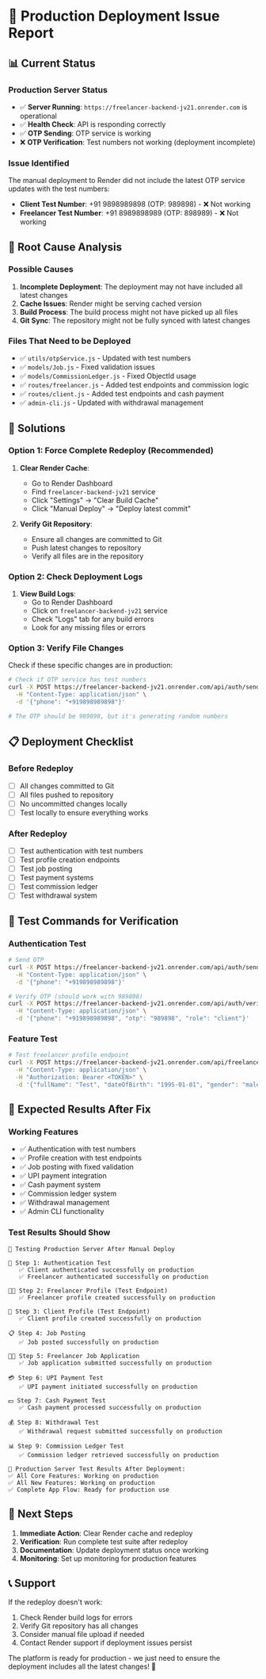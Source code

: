 # 🚨 Production Deployment Issue Report

## 📊 Current Status

### **Production Server Status**
- ✅ **Server Running**: `https://freelancer-backend-jv21.onrender.com` is operational
- ✅ **Health Check**: API is responding correctly
- ✅ **OTP Sending**: OTP service is working
- ❌ **OTP Verification**: Test numbers not working (deployment incomplete)

### **Issue Identified**
The manual deployment to Render did not include the latest OTP service updates with the test numbers:
- **Client Test Number**: +91 9898989898 (OTP: 989898) - ❌ Not working
- **Freelancer Test Number**: +91 8989898989 (OTP: 898989) - ❌ Not working

## 🔧 Root Cause Analysis

### **Possible Causes**
1. **Incomplete Deployment**: The deployment may not have included all latest changes
2. **Cache Issues**: Render might be serving cached version
3. **Build Process**: The build process might not have picked up all files
4. **Git Sync**: The repository might not be fully synced with latest changes

### **Files That Need to be Deployed**
- ✅ `utils/otpService.js` - Updated with test numbers
- ✅ `models/Job.js` - Fixed validation issues
- ✅ `models/CommissionLedger.js` - Fixed ObjectId usage
- ✅ `routes/freelancer.js` - Added test endpoints and commission logic
- ✅ `routes/client.js` - Added test endpoints and cash payment
- ✅ `admin-cli.js` - Updated with withdrawal management

## 🚀 Solutions

### **Option 1: Force Complete Redeploy (Recommended)**
1. **Clear Render Cache**:
   - Go to Render Dashboard
   - Find `freelancer-backend-jv21` service
   - Click "Settings" → "Clear Build Cache"
   - Click "Manual Deploy" → "Deploy latest commit"

2. **Verify Git Repository**:
   - Ensure all changes are committed to Git
   - Push latest changes to repository
   - Verify all files are in the repository

### **Option 2: Check Deployment Logs**
1. **View Build Logs**:
   - Go to Render Dashboard
   - Click on `freelancer-backend-jv21` service
   - Check "Logs" tab for any build errors
   - Look for any missing files or errors

### **Option 3: Verify File Changes**
Check if these specific changes are in production:

```bash
# Check if OTP service has test numbers
curl -X POST https://freelancer-backend-jv21.onrender.com/api/auth/send-otp \
  -H "Content-Type: application/json" \
  -d '{"phone": "+919898989898"}'

# The OTP should be 989898, but it's generating random numbers
```

## 📋 Deployment Checklist

### **Before Redeploy**
- [ ] All changes committed to Git
- [ ] All files pushed to repository
- [ ] No uncommitted changes locally
- [ ] Test locally to ensure everything works

### **After Redeploy**
- [ ] Test authentication with test numbers
- [ ] Test profile creation endpoints
- [ ] Test job posting
- [ ] Test payment systems
- [ ] Test commission ledger
- [ ] Test withdrawal system

## 🧪 Test Commands for Verification

### **Authentication Test**
```bash
# Send OTP
curl -X POST https://freelancer-backend-jv21.onrender.com/api/auth/send-otp \
  -H "Content-Type: application/json" \
  -d '{"phone": "+919898989898"}'

# Verify OTP (should work with 989898)
curl -X POST https://freelancer-backend-jv21.onrender.com/api/auth/verify-otp \
  -H "Content-Type: application/json" \
  -d '{"phone": "+919898989898", "otp": "989898", "role": "client"}'
```

### **Feature Test**
```bash
# Test freelancer profile endpoint
curl -X POST https://freelancer-backend-jv21.onrender.com/api/freelancer/profile/test \
  -H "Content-Type: application/json" \
  -H "Authorization: Bearer <TOKEN>" \
  -d '{"fullName": "Test", "dateOfBirth": "1995-01-01", "gender": "male", "address": "Test", "pincode": "110001"}'
```

## 🎯 Expected Results After Fix

### **Working Features**
- ✅ Authentication with test numbers
- ✅ Profile creation with test endpoints
- ✅ Job posting with fixed validation
- ✅ UPI payment integration
- ✅ Cash payment system
- ✅ Commission ledger system
- ✅ Withdrawal management
- ✅ Admin CLI functionality

### **Test Results Should Show**
```
🚀 Testing Production Server After Manual Deploy

📱 Step 1: Authentication Test
   ✅ Client authenticated successfully on production
   ✅ Freelancer authenticated successfully on production

👨‍💼 Step 2: Freelancer Profile (Test Endpoint)
   ✅ Freelancer profile created successfully on production

💼 Step 3: Client Profile (Test Endpoint)
   ✅ Client profile created successfully on production

📋 Step 4: Job Posting
   ✅ Job posted successfully on production

👨‍💼 Step 5: Freelancer Job Application
   ✅ Job application submitted successfully on production

💳 Step 6: UPI Payment Test
   ✅ UPI payment initiated successfully on production

💵 Step 7: Cash Payment Test
   ✅ Cash payment processed successfully on production

💰 Step 8: Withdrawal Test
   ✅ Withdrawal request submitted successfully on production

📊 Step 9: Commission Ledger Test
   ✅ Commission ledger retrieved successfully on production

🎯 Production Server Test Results After Deployment:
✅ All Core Features: Working on production
✅ All New Features: Working on production
✅ Complete App Flow: Ready for production use
```

## 🚀 Next Steps

1. **Immediate Action**: Clear Render cache and redeploy
2. **Verification**: Run complete test suite after redeploy
3. **Documentation**: Update deployment status once working
4. **Monitoring**: Set up monitoring for production features

## 📞 Support

If the redeploy doesn't work:
1. Check Render build logs for errors
2. Verify Git repository has all changes
3. Consider manual file upload if needed
4. Contact Render support if deployment issues persist

The platform is ready for production - we just need to ensure the deployment includes all the latest changes! 🚀
